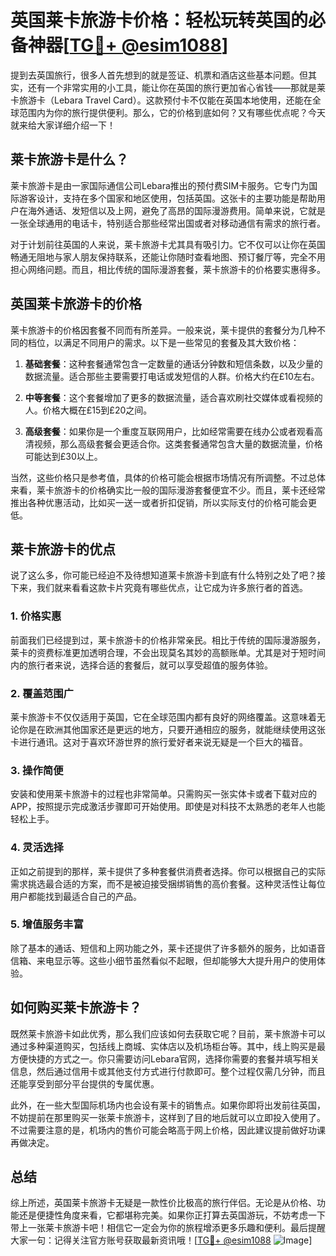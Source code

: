 # 英国莱卡旅游卡价格：轻松玩转英国的必备神器[[TG💪+ @esim1088](https://t.me/s/esim1088)]

提到去英国旅行，很多人首先想到的就是签证、机票和酒店这些基本问题。但其实，还有一个非常实用的小工具，能让你在英国的旅行更加省心省钱——那就是莱卡旅游卡（Lebara Travel Card）。这款预付卡不仅能在英国本地使用，还能在全球范围内为你的旅行提供便利。那么，它的价格到底如何？又有哪些优点呢？今天就来给大家详细介绍一下！

## 莱卡旅游卡是什么？

莱卡旅游卡是由一家国际通信公司Lebara推出的预付费SIM卡服务。它专门为国际游客设计，支持在多个国家和地区使用，包括英国。这张卡的主要功能是帮助用户在海外通话、发短信以及上网，避免了高昂的国际漫游费用。简单来说，它就是一张全球通用的电话卡，特别适合那些经常出国或者对移动通信有需求的旅行者。

对于计划前往英国的人来说，莱卡旅游卡尤其具有吸引力。它不仅可以让你在英国畅通无阻地与家人朋友保持联系，还能让你随时查看地图、预订餐厅等，完全不用担心网络问题。而且，相比传统的国际漫游套餐，莱卡旅游卡的价格要实惠得多。

## 英国莱卡旅游卡的价格

莱卡旅游卡的价格因套餐不同而有所差异。一般来说，莱卡提供的套餐分为几种不同的档位，以满足不同用户的需求。以下是一些常见的套餐及其大致价格：

1. **基础套餐**：这种套餐通常包含一定数量的通话分钟数和短信条数，以及少量的数据流量。适合那些主要需要打电话或发短信的人群。价格大约在£10左右。
   
2. **中等套餐**：这个套餐增加了更多的数据流量，适合喜欢刷社交媒体或看视频的人。价格大概在£15到£20之间。

3. **高级套餐**：如果你是一个重度互联网用户，比如经常需要在线办公或者观看高清视频，那么高级套餐会更适合你。这类套餐通常包含大量的数据流量，价格可能达到£30以上。

当然，这些价格只是参考值，具体的价格可能会根据市场情况有所调整。不过总体来看，莱卡旅游卡的价格确实比一般的国际漫游套餐便宜不少。而且，莱卡还经常推出各种优惠活动，比如买一送一或者折扣促销，所以实际支付的价格可能会更低。

## 莱卡旅游卡的优点

说了这么多，你可能已经迫不及待想知道莱卡旅游卡到底有什么特别之处了吧？接下来，我们就来看看这款卡片究竟有哪些优点，让它成为许多旅行者的首选。

### 1. **价格实惠**

前面我们已经提到过，莱卡旅游卡的价格非常亲民。相比于传统的国际漫游服务，莱卡的资费标准更加透明合理，不会出现莫名其妙的高额账单。尤其是对于短时间内的旅行者来说，选择合适的套餐后，就可以享受超值的服务体验。

### 2. **覆盖范围广**

莱卡旅游卡不仅仅适用于英国，它在全球范围内都有良好的网络覆盖。这意味着无论你是在欧洲其他国家还是更远的地方，只要开通相应的服务，就能继续使用这张卡进行通讯。这对于喜欢环游世界的旅行爱好者来说无疑是一个巨大的福音。

### 3. **操作简便**

安装和使用莱卡旅游卡的过程也非常简单。只需购买一张实体卡或者下载对应的APP，按照提示完成激活步骤即可开始使用。即使是对科技不太熟悉的老年人也能轻松上手。

### 4. **灵活选择**

正如之前提到的那样，莱卡提供了多种套餐供消费者选择。你可以根据自己的实际需求挑选最合适的方案，而不是被迫接受捆绑销售的高价套餐。这种灵活性让每位用户都能找到最适合自己的产品。

### 5. **增值服务丰富**

除了基本的通话、短信和上网功能之外，莱卡还提供了许多额外的服务，比如语音信箱、来电显示等。这些小细节虽然看似不起眼，但却能够大大提升用户的使用体验。

## 如何购买莱卡旅游卡？

既然莱卡旅游卡如此优秀，那么我们应该如何去获取它呢？目前，莱卡旅游卡可以通过多种渠道购买，包括线上商城、实体店以及机场柜台等。其中，线上购买是最方便快捷的方式之一。你只需要访问Lebara官网，选择你需要的套餐并填写相关信息，然后通过信用卡或其他支付方式进行付款即可。整个过程仅需几分钟，而且还能享受到部分平台提供的专属优惠。

此外，在一些大型国际机场内也会设有莱卡的销售点。如果你即将出发前往英国，不妨提前在那里购买一张莱卡旅游卡，这样到了目的地后就可以立即投入使用了。不过需要注意的是，机场内的售价可能会略高于网上价格，因此建议提前做好功课再做决定。

## 总结

综上所述，英国莱卡旅游卡无疑是一款性价比极高的旅行伴侣。无论是从价格、功能还是便捷性角度来看，它都堪称完美。如果你正打算去英国游玩，不妨考虑一下带上一张莱卡旅游卡吧！相信它一定会为你的旅程增添更多乐趣和便利。最后提醒大家一句：记得关注官方账号获取最新资讯哦！[[TG💪+ @esim1088](https://t.me/s/esim1088) ![Image](https://i.postimg.cc/4NQfJmqS/Snipaste-2025-05-13-00-14-12.png)]